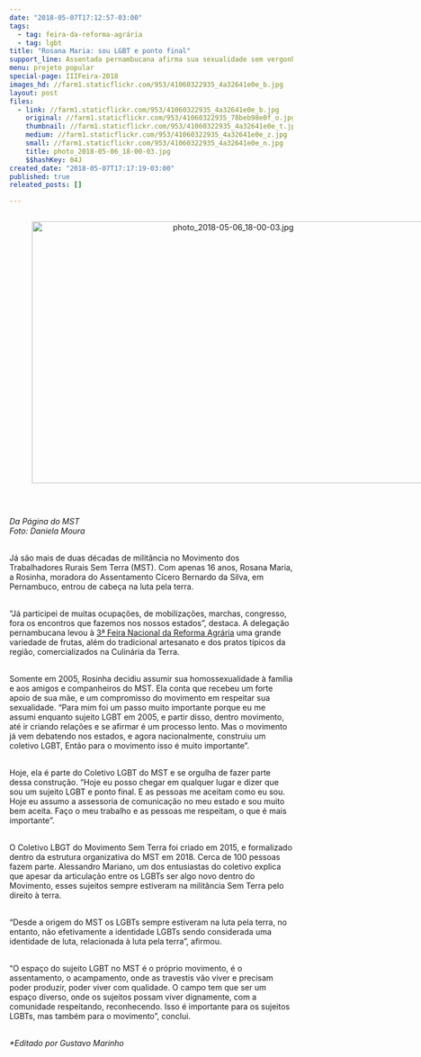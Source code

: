 ```yaml
---
date: "2018-05-07T17:12:57-03:00"
tags:
  - tag: feira-da-reforma-agrária
  - tag: lgbt
title: "Rosana Maria: sou LGBT e ponto final"
support_line: Assentada pernambucana afirma sua sexualidade sem vergonha de ser feliz
menu: projeto popular
special-page: IIIFeira-2018
images_hd: //farm1.staticflickr.com/953/41060322935_4a32641e0e_b.jpg
layout: post
files:
  - link: //farm1.staticflickr.com/953/41060322935_4a32641e0e_b.jpg
    original: //farm1.staticflickr.com/953/41060322935_78beb98e0f_o.jpg
    thumbnail: //farm1.staticflickr.com/953/41060322935_4a32641e0e_t.jpg
    medium: //farm1.staticflickr.com/953/41060322935_4a32641e0e_z.jpg
    small: //farm1.staticflickr.com/953/41060322935_4a32641e0e_n.jpg
    title: photo_2018-05-06_18-00-03.jpg
    $$hashKey: 04J
created_date: "2018-05-07T17:17:19-03:00"
published: true
releated_posts: []

---
```

<div style="text-align:center">
<figure class="image" style="display:inline-block"><img alt="photo_2018-05-06_18-00-03.jpg" height="466" src="//farm1.staticflickr.com/953/41060322935_4a32641e0e_b.jpg" width="700" />
<figcaption></figcaption>
</figure>
</div>

<p>&nbsp;</p>

<p><em>Da P&aacute;gina do MST<br />
Foto: Daniela Moura</em><br />
&nbsp;</p>

<p>J&aacute; s&atilde;o mais de duas d&eacute;cadas de milit&acirc;ncia no Movimento dos Trabalhadores Rurais Sem Terra (MST). Com apenas 16 anos, Rosana Maria, a Rosinha, moradora do Assentamento C&iacute;cero Bernardo da Silva, em Pernambuco, entrou de cabe&ccedil;a na luta pela terra.<br />
&nbsp;</p>

<p>&ldquo;J&aacute; participei de muitas ocupa&ccedil;&otilde;es, de mobiliza&ccedil;&otilde;es, marchas, congresso, fora os encontros que fazemos nos nossos estados&rdquo;, destaca. A delega&ccedil;&atilde;o pernambucana levou &agrave; <a href="http://www.mst.org.br/III-feira-nacional-da-reforma-agraria/">3&ordf; Feira Nacional da Reforma Agr&aacute;ria</a> uma grande variedade de frutas, al&eacute;m do tradicional artesanato e dos pratos t&iacute;picos da regi&atilde;o, comercializados na Culin&aacute;ria da Terra.<br />
&nbsp;</p>

<p>Somente em 2005, Rosinha decidiu assumir sua homossexualidade &agrave; fam&iacute;lia e aos amigos e companheiros do MST. Ela conta que recebeu um forte apoio de sua m&atilde;e, e um compromisso do movimento em respeitar sua sexualidade. &ldquo;Para mim foi um passo muito importante porque eu me assumi enquanto sujeito LGBT em 2005, e partir disso, dentro movimento, at&eacute; ir criando rela&ccedil;&otilde;es e se afirmar &eacute; um processo lento. Mas o movimento j&aacute; vem debatendo nos estados, e agora nacionalmente, construiu um coletivo LGBT, Ent&atilde;o para o movimento isso &eacute; muito importante&rdquo;.<br />
&nbsp;</p>

<p>Hoje, ela &eacute; parte do Coletivo LGBT do MST e se orgulha de fazer parte dessa constru&ccedil;&atilde;o. &ldquo;Hoje eu posso chegar em qualquer lugar e dizer que sou um sujeito LGBT e ponto final. E as pessoas me aceitam como eu sou. Hoje eu assumo a assessoria de comunica&ccedil;&atilde;o no meu estado e sou muito bem aceita. Fa&ccedil;o o meu trabalho e as pessoas me respeitam, o que &eacute; mais importante&rdquo;.<br />
&nbsp;</p>

<p>O Coletivo LBGT do Movimento Sem Terra foi criado em 2015, e formalizado dentro da estrutura organizativa do MST em 2018. Cerca de 100 pessoas fazem parte. Alessandro Mariano, um dos entusiastas do coletivo explica que apesar da articula&ccedil;&atilde;o entre os LGBTs ser algo novo dentro do Movimento, esses sujeitos sempre estiveram na milit&acirc;ncia Sem Terra pelo direito &agrave; terra.<br />
&nbsp;</p>

<p>&ldquo;Desde a origem do MST os LGBTs sempre estiveram na luta pela terra, no entanto, n&atilde;o efetivamente a identidade LGBTs sendo considerada uma identidade de luta, relacionada &agrave; luta pela terra&rdquo;, afirmou.<br />
&nbsp;</p>

<p>&ldquo;O espa&ccedil;o do sujeito LGBT no MST &eacute; o pr&oacute;prio movimento, &eacute; o assentamento, o acampamento, onde as travestis v&atilde;o viver e precisam poder produzir, poder viver com qualidade. O campo tem que ser um espa&ccedil;o diverso, onde os sujeitos possam viver dignamente, com a comunidade respeitando, reconhecendo. Isso &eacute; importante para os sujeitos LGBTs, mas tamb&eacute;m para o movimento&rdquo;, conclui.<br />
&nbsp;</p>

<p><em>*Editado por Gustavo Marinho</em></p>

